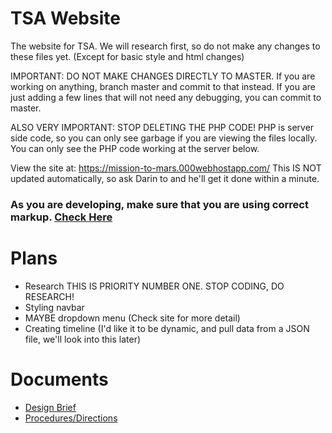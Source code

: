 # TSA Website
The website for TSA.
We will research first, so do not make any changes to these files yet.  (Except for basic style and html changes)

IMPORTANT: DO NOT MAKE CHANGES DIRECTLY TO MASTER. If you are working on anything, branch master and commit to that instead.
If you are just adding a few lines that will not need any debugging, you can commit to master.

ALSO VERY IMPORTANT: STOP DELETING THE PHP CODE! PHP is server side code, so you can only see garbage if you are viewing the files locally. You can only see the PHP code working at the server below.

View the site at: https://mission-to-mars.000webhostapp.com/ This IS NOT updated automatically, so ask Darin to and he'll get it done within a minute.
### As you are developing, make sure that you are using correct markup. [Check Here](https://validator.w3.org/unicorn/check?ucn_uri=mission-to-mars.000webhostapp.com&tests=valnu&tests=css-validator&warning=1&profile=css3&usermedium=all&ucn_task=custom#)

# Plans
* Research THIS IS PRIORITY NUMBER ONE. STOP CODING, DO RESEARCH!
* Styling navbar
* MAYBE dropdown menu (Check site for more detail)
* Creating timeline (I'd like it to be dynamic, and pull data from a JSON file, we'll look into this later)

# Documents

* [Design Brief](https://drive.google.com/open?id=0B0SxAlF2z1IqdHF0YmVsbl9Db3c)
* [Procedures/Directions](https://drive.google.com/open?id=0B0SxAlF2z1IqZC01aVBUZUJFS3c)
